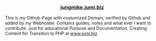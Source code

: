 <h3 align="center"><a href="https://jungmike.jumi.biz">jungmike.jumi.biz</a></h3>
<p>This is my Github-Page with costumized Domain, verified by Github and added by my Webhoster. Contains guides, notes and what ever i want to contribute. Just for aducational Purpose and Documentation. Creating Content for Transition to PHP at <a href="https://www.jumi.biz">www.jumi.biz</a></p>
